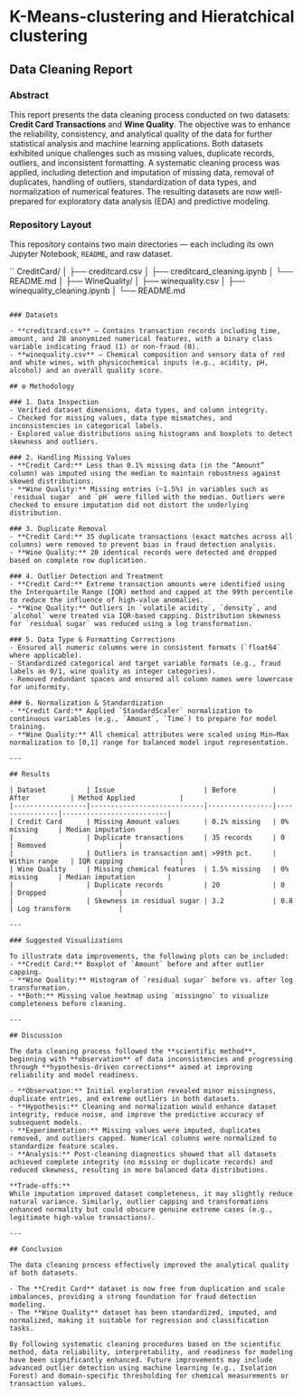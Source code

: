 # K-Means-clustering and Hieratchical clustering

## Data Cleaning Report

### Abstract

This report presents the data cleaning process conducted on two datasets: **Credit Card Transactions** and **Wine Quality**. The objective was to enhance the reliability, consistency, and analytical quality of the data for further statistical analysis and machine learning applications. Both datasets exhibited unique challenges such as missing values, duplicate records, outliers, and inconsistent formatting. A systematic cleaning process was applied, including detection and imputation of missing data, removal of duplicates, handling of outliers, standardization of data types, and normalization of numerical features. The resulting datasets are now well-prepared for exploratory data analysis (EDA) and predictive modeling.

### Repository Layout

This repository contains two main directories — each including its own Jupyter Notebook, `README`, and raw dataset.

`` CreditCard/
│   ├── creditcard.csv
│   ├── creditcard_cleaning.ipynb
│   └── README.md
│
├── WineQuality/
│   ├── winequality.csv
│   ├── winequality_cleaning.ipynb
│   └── README.md
```

### Datasets

- **creditcard.csv** – Contains transaction records including time, amount, and 28 anonymized numerical features, with a binary class variable indicating fraud (1) or non-fraud (0).  
- **winequality.csv** – Chemical composition and sensory data of red and white wines, with physicochemical inputs (e.g., acidity, pH, alcohol) and an overall quality score.

## ⚙️ Methodology

### 1. Data Inspection
- Verified dataset dimensions, data types, and column integrity.  
- Checked for missing values, data type mismatches, and inconsistencies in categorical labels.  
- Explored value distributions using histograms and boxplots to detect skewness and outliers.

### 2. Handling Missing Values
- **Credit Card:** Less than 0.1% missing data (in the “Amount” column) was imputed using the median to maintain robustness against skewed distributions.  
- **Wine Quality:** Missing entries (~1.5%) in variables such as `residual sugar` and `pH` were filled with the median. Outliers were checked to ensure imputation did not distort the underlying distribution.

### 3. Duplicate Removal
- **Credit Card:** 35 duplicate transactions (exact matches across all columns) were removed to prevent bias in fraud detection analysis.  
- **Wine Quality:** 20 identical records were detected and dropped based on complete row duplication.

### 4. Outlier Detection and Treatment
- **Credit Card:** Extreme transaction amounts were identified using the Interquartile Range (IQR) method and capped at the 99th percentile to reduce the influence of high-value anomalies.  
- **Wine Quality:** Outliers in `volatile acidity`, `density`, and `alcohol` were treated via IQR-based capping. Distribution skewness for `residual sugar` was reduced using a log transformation.

### 5. Data Type & Formatting Corrections
- Ensured all numeric columns were in consistent formats (`float64` where applicable).  
- Standardized categorical and target variable formats (e.g., fraud labels as 0/1, wine quality as integer categories).  
- Removed redundant spaces and ensured all column names were lowercase for uniformity.

### 6. Normalization & Standardization
- **Credit Card:** Applied `StandardScaler` normalization to continuous variables (e.g., `Amount`, `Time`) to prepare for model training.  
- **Wine Quality:** All chemical attributes were scaled using Min–Max normalization to [0,1] range for balanced model input representation.

---

## Results

| Dataset          | Issue                      | Before         | After          | Method Applied           |
|------------------|----------------------------|----------------|----------------|--------------------------|
| Credit Card      | Missing Amount values      | 0.1% missing   | 0% missing     | Median imputation        |
|                  | Duplicate transactions     | 35 records     | 0              | Removed                  |
|                  | Outliers in transaction amt| >99th pct.     | Within range   | IQR capping              |
| Wine Quality     | Missing chemical features  | 1.5% missing   | 0% missing     | Median imputation        |
|                  | Duplicate records          | 20             | 0              | Dropped                  |
|                  | Skewness in residual sugar | 3.2            | 0.8            | Log transform            |

---

### Suggested Visualizations

To illustrate data improvements, the following plots can be included:
- **Credit Card:** Boxplot of `Amount` before and after outlier capping.  
- **Wine Quality:** Histogram of `residual sugar` before vs. after log transformation.  
- **Both:** Missing value heatmap using `missingno` to visualize completeness before cleaning.

---

## Discussion

The data cleaning process followed the **scientific method**, beginning with **observation** of data inconsistencies and progressing through **hypothesis-driven corrections** aimed at improving reliability and model readiness.

- **Observation:** Initial exploration revealed minor missingness, duplicate entries, and extreme outliers in both datasets.  
- **Hypothesis:** Cleaning and normalization would enhance dataset integrity, reduce noise, and improve the predictive accuracy of subsequent models.  
- **Experimentation:** Missing values were imputed, duplicates removed, and outliers capped. Numerical columns were normalized to standardize feature scales.  
- **Analysis:** Post-cleaning diagnostics showed that all datasets achieved complete integrity (no missing or duplicate records) and reduced skewness, resulting in more balanced data distributions.  

**Trade-offs:**  
While imputation improved dataset completeness, it may slightly reduce natural variance. Similarly, outlier capping and transformations enhanced normality but could obscure genuine extreme cases (e.g., legitimate high-value transactions).

---

## Conclusion

The data cleaning process effectively improved the analytical quality of both datasets.  

- The **Credit Card** dataset is now free from duplication and scale imbalances, providing a strong foundation for fraud detection modeling.  
- The **Wine Quality** dataset has been standardized, imputed, and normalized, making it suitable for regression and classification tasks.  

By following systematic cleaning procedures based on the scientific method, data reliability, interpretability, and readiness for modeling have been significantly enhanced. Future improvements may include advanced outlier detection using machine learning (e.g., Isolation Forest) and domain-specific thresholding for chemical measurements or transaction values. 
